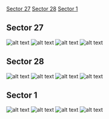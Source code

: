 [Sector 27](#sector27)
[Sector 28](#sector28)
[Sector 1](#sector1)

<a name = "sector27"></a>
## Sector 27
![alt text](/tt/WASP-091_Sector_27/WASP-091_Sector_27_a_TimeSeries.png)
![alt text](/tt/WASP-091_Sector_27/WASP-091_Sector_27_b_FoldedLightCurve.png)
![alt text](/tt/WASP-091_Sector_27/WASP-091_Sector_27_b_IndividualTransitsWithFit.png)
![alt text](/tt/WASP-091_Sector_27/WASP-091_Sector_27_c_TimingResiduals.png)

<a name = "sector28"></a>
## Sector 28
![alt text](/tt/WASP-091_Sector_28/WASP-091_Sector_28_a_TimeSeries.png)
![alt text](/tt/WASP-091_Sector_28/WASP-091_Sector_28_b_FoldedLightCurve.png)
![alt text](/tt/WASP-091_Sector_28/WASP-091_Sector_28_b_IndividualTransitsWithFit.png)
![alt text](/tt/WASP-091_Sector_28/WASP-091_Sector_28_c_TimingResiduals.png)

<a name = "sector1"></a>
## Sector 1
![alt text](/tt/WASP-091_Sector_1/WASP-091_Sector_1_a_TimeSeries.png)
![alt text](/tt/WASP-091_Sector_1/WASP-091_Sector_1_b_FoldedLightCurve.png)
![alt text](/tt/WASP-091_Sector_1/WASP-091_Sector_1_b_IndividualTransitsWithFit.png)
![alt text](/tt/WASP-091_Sector_1/WASP-091_Sector_1_c_TimingResiduals.png)

